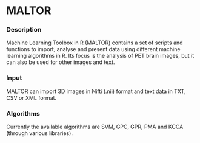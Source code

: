 MALTOR
======

### Description

Machine Learning Toolbox in R (MALTOR) contains a set of scripts and functions to import, analyse and present data using different machine learning algorithms in R. Its focus is the analysis of PET brain images, but it can also be used for other images and text.

### Input

MALTOR can import 3D images in Nifti (.nii) format and text data in TXT, CSV or XML format.

### Algorithms

Currently the available algorithms are SVM, GPC, GPR, PMA and KCCA (through various libraries).